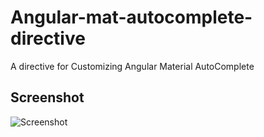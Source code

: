 # Angular-mat-autocomplete-directive
A directive for Customizing Angular Material AutoComplete

## Screenshot
![Screenshot](https://user-images.githubusercontent.com/31654632/85919951-4c67ec00-b88d-11ea-863d-47d8aa49e1a8.jpg)
